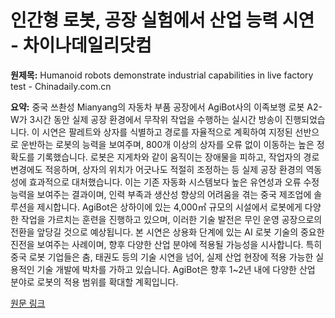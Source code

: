 # 인간형 로봇, 공장 실험에서 산업 능력 시연 - 차이나데일리닷컴

**원제목:** Humanoid robots demonstrate industrial capabilities in live factory test - Chinadaily.com.cn

**요약:** 중국 쓰촨성  Mianyang의 자동차 부품 공장에서 AgiBot사의 이족보행 로봇 A2-W가 3시간 동안 실제 공장 환경에서 무작위 작업을 수행하는 실시간 방송이 진행되었습니다.  이 시연은 팔레트와 상자를 식별하고 경로를 자율적으로 계획하여 지정된 선반으로 운반하는 로봇의 능력을 보여주며,  800개 이상의 상자를 오류 없이 이동하는 높은 정확도를 기록했습니다.  로봇은 지게차와 같이 움직이는 장애물을 피하고, 작업자의 경로 변경에도 적응하며,  상자의 위치가 어긋나도 적절히 조정하는 등 실제 공장 환경의 역동성에 효과적으로 대처했습니다. 이는 기존 자동화 시스템보다 높은 유연성과 오류 수정 능력을 보여주는 결과이며,  인력 부족과 생산성 향상의 어려움을 겪는 중국 제조업에 솔루션을 제시합니다.  AgiBot은 상하이에 있는 4,000㎡ 규모의 시설에서 로봇에게 다양한 작업을 가르치는 훈련을 진행하고 있으며,  이러한 기술 발전은  무인 운영 공장으로의 전환을 앞당길 것으로 예상됩니다.  본 시연은 상용화 단계에 있는 AI 로봇 기술의 중요한 진전을 보여주는 사례이며, 향후 다양한 산업 분야에 적용될 가능성을 시사합니다.  특히 중국 로봇 기업들은  춤, 태권도 등의 기술 시연을 넘어,  실제 산업 현장에 적용 가능한 실용적인 기술 개발에 박차를 가하고 있습니다.  AgiBot은 향후 1~2년 내에 다양한 산업 분야로 로봇의 적용 범위를 확대할 계획입니다.

[원문 링크](https://www.chinadaily.com.cn/a/202507/24/WS6881942ca310ad07b5d91b58.html)
